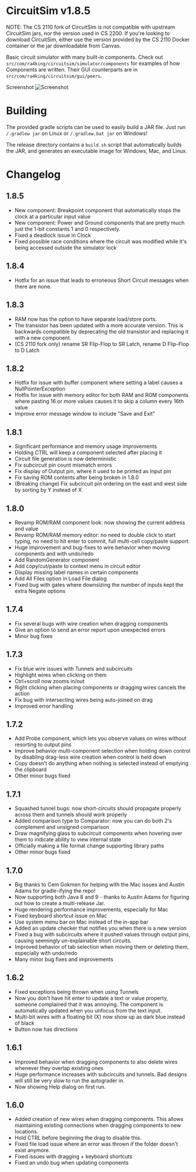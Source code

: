 CircuitSim v1.8.5
=================

NOTE: The CS 2110 fork of CircuitSim is not compatible with upstream CircuitSim
jars, nor the version used in CS 2200. If you're looking to download CircuitSim,
either use the version provided by the CS 2110 Docker container or the jar
downloadable from Canvas.

Basic circuit simulator with many built-in components. Check out `src/com/ra4king/circuitsim/simulator/components`
for examples of how Components are written. Their GUI counterparts are in `src/com/ra4king/circuitsim/gui/peers`.

Screenshot
![Screenshot](http://i.imgur.com/Oon39Np.png)

Building
========

The provided gradle scripts can be used to easily build a JAR file. Just run `/.gradlew jar` on Linux
or `/.gradlew.bat jar` on Windows!

The release directory contains a `build.sh` script that automatically builds the JAR, and generates an executable image
for Windows, Mac, and Linux.

Changelog
=========

1.8.5
-----

- New component: Breakpoint component that automatically stops the clock at a particular input value
- New component: Power and Ground components that are pretty much just the 1-bit constants 1 and 0 respectively.
- Fixed a deadlock issue in Clock
- Fixed possible race conditions where the circuit was modified while it's being accessed outside the simulator lock

1.8.4
-----

- Hotfix for an issue that leads to erroneous Short Circuit messages when there are none.

1.8.3
-----

- RAM now has the option to have separate load/store ports.
- The transistor has been updated with a more accurate version. This is backwards compatible by deprecating the old
  transistor and replacing it with a new component.
- (CS 2110 fork only) rename SR Flip-Flop to SR Latch, rename D Flip-Flop to D Latch

1.8.2
-----

- Hotfix for issue with buffer component where setting a label causes a NullPointerException
- Hotfix for issue with memory editor for both RAM and ROM components where pasting 16 or more values causes it to skip
  a column every 16th value
- Improve error message window to include "Save and Exit"

1.8.1
-----

- Significant performance and memory usage improvements
- Holding CTRL will keep a component selected after placing it
- Circuit file generation is now deterministic
- Fix subcircuit pin count mismatch errors
- Fix display of Output pin, where it used to be printed as Input pin
- Fix saving ROM contents after being broken in 1.8.0
- (Breaking change) Fix subcircuit pin ordering on the east and west side by sorting by Y instead of X

1.8.0
-----

- Revamp ROM/RAM component look: now showing the current address and value
- Revamp ROM/RAM memory editor: no need to double click to start typing, no need to hit enter to commit, full multi-cell
  copy/paste support
- Huge improvement and bug-fixes to wire behavior when moving components and with undo/redo
- Add RandomGenerator component
- Add copy/cut/paste to context menu in circuit editor
- Display missing label names in certain components
- Add All Files option in Load File dialog
- Fixed bug with gates where downsizing the number of inputs kept the extra Negate options

1.7.4
-----

- Fix several bugs with wire creation when dragging components
- Give an option to send an error report upon unexpected errors
- Minor bug fixes

1.7.3
-----

- Fix blue wire issues with Tunnels and subcircuits
- Highlight wires when clicking on them
- Ctrl+scroll now zooms in/out
- Right clicking when placing components or dragging wires cancels the action
- Fix bug with intersecting wires being auto-joined on drag
- Improved error handling

1.7.2
-----

- Add Probe component, which lets you observe values on wires without resorting to output pins
- Improve behavior multi-component selection when holding down control by disabling drag-less wire creation when control
  is held down
- Copy doesn't do anything when nothing is selected instead of emptying the clipboard
- Other minor bugs fixed

1.7.1
-----

- Squashed tunnel bugs: now short-circuits should propagate properly across them and tunnels should work properly
- Added comparison type to Comparator: now you can do both 2's complement and unsigned comparison
- Draw magnifying glass to subcircuit components when hovering over them to indicate ability to view internal state
- Officially making a file format change supporting library paths
- Other minor bugs fixed

1.7.0
-----

- Big thanks to Cem Gokmen for helping with the Mac issues and Austin Adams for gradle-ifying the repo!
- Now supporting both Java 8 and 9 - thanks to Austin Adams for figuring out how to create a multi-release Jar.
- Huge rendering performance improvements, especially for Mac
- Fixed keyboard shortcut issue on Mac
- Use system menu bar on Mac instead of the in-app bar
- Added an update checker that notifies you when there is a new version
- Fixed a bug with subcircuits where it pushed values through output pins, causing seemingly un-explainable short
  circuits.
- Improved behavior of tab selection when moving them or deleting them, especially with undo/redo
- Many minor bug fixes and improvements

1.6.2
-----

- Fixed exceptions being thrown when using Tunnels
- Now you don't have hit enter to update a text or value property, someone complained that it was annoying. The
  component is automatically updated when you unfocus from the text input.
- Multi-bit wires with a floating bit (X) now show up as dark blue instead of black
- Button now has directions

1.6.1
-----

- Improved behavior when dragging components to also delete wires whenever they overlap existing ones
- Huge performance increases with subcircuits and tunnels. Bad designs will still be very slow to run the autograder in.
- Now showing Help dialog on first run.

1.6.0
-----

- Added creation of new wires when dragging components. This allows maintaining existing connections when dragging
  components to new locations.
- Hold CTRL before beginning the drag to disable this.
- Fixed file load issue where an error was thrown if the folder doesn't exist anymore.
- Fixed issues with dragging + keyboard shortcuts
- Fixed an undo bug when updating components
